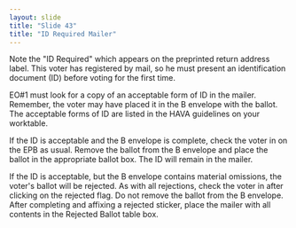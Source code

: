 ```yaml
---
layout: slide
title: "Slide 43"
title: "ID Required Mailer"
---
```


Note the "ID Required" which appears on the preprinted return address label. This voter has registered by mail, so he must present an identification document (ID) before voting for the first time.

EO#1 must look for a copy of an acceptable form of ID in the mailer. Remember, the voter may have placed it in the B envelope with the ballot. The acceptable forms of ID are listed in the HAVA guidelines on your worktable.

If the ID is acceptable and the B envelope is complete, check the voter in on the EPB as usual. Remove the ballot from the B envelope and place the ballot in the appropriate ballot box. The ID will remain in the mailer.

If the ID is acceptable, but the B envelope contains material omissions, the voter's ballot will be rejected. As with all rejections, check the voter in after clicking on the rejected flag. Do not remove the ballot from the B envelope. After completing and affixing a rejected sticker, place the mailer with all contents in the Rejected Ballot table box.